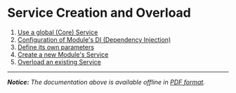 Service Creation and Overload
=============================

 1. [Use a global (Core) Service](https://github.com/MediaMotionCommunity/MediaMotion/blob/master/Resources/doc/advancedModule/useGlobalService.md)
 2. [Configuration of Module's DI (Dependency Injection)](https://github.com/MediaMotionCommunity/MediaMotion/blob/master/Resources/doc/advancedModule/configureDI.md)
 3. [Define its own parameters](https://github.com/MediaMotionCommunity/MediaMotion/blob/master/Resources/doc/advancedModule/defineParameters.md)
 4. [Create a new Module's Service](https://github.com/MediaMotionCommunity/MediaMotion/blob/master/Resources/doc/advancedModule/newService.md)
 5. [Overload an existing Service](https://github.com/MediaMotionCommunity/MediaMotion/blob/master/Resources/doc/advancedModule/overloadService.md)
 
----------
*__Notice:__ The documentation above is available offline in [PDF format](https://github.com/MediaMotionCommunity/MediaMotion/blob/master/Resources/doc/doc.pdf).*